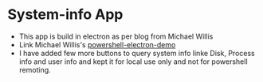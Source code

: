 # System-info App
- This app is build in electron as per blog from Michael Willis
- Link Michael Willis's [powershell-electron-demo](https://xainey.github.io/2017/powershell-electron-demo/)
- I have added few more buttons to query system info linke Disk, Process info and user info and kept it for local use only and not for powershell remoting.
